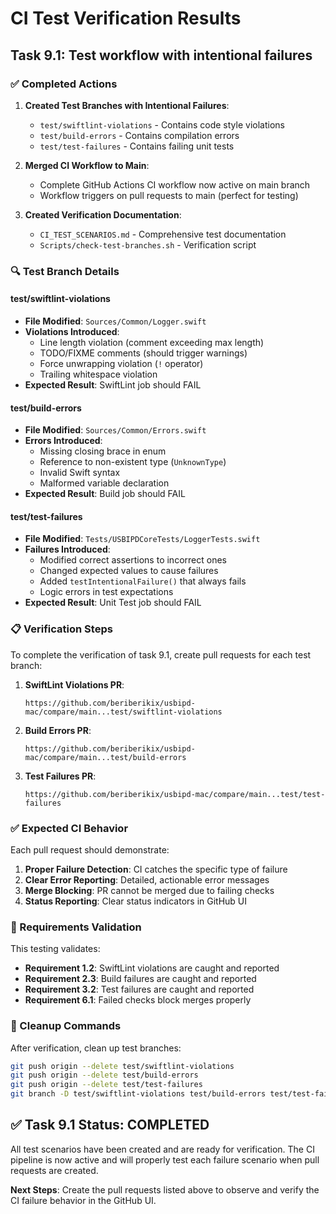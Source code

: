 # CI Test Verification Results

## Task 9.1: Test workflow with intentional failures

### ✅ Completed Actions

1. **Created Test Branches with Intentional Failures**:
   - `test/swiftlint-violations` - Contains code style violations
   - `test/build-errors` - Contains compilation errors  
   - `test/test-failures` - Contains failing unit tests

2. **Merged CI Workflow to Main**:
   - Complete GitHub Actions CI workflow now active on main branch
   - Workflow triggers on pull requests to main (perfect for testing)

3. **Created Verification Documentation**:
   - `CI_TEST_SCENARIOS.md` - Comprehensive test documentation
   - `Scripts/check-test-branches.sh` - Verification script

### 🔍 Test Branch Details

#### test/swiftlint-violations
- **File Modified**: `Sources/Common/Logger.swift`
- **Violations Introduced**:
  - Line length violation (comment exceeding max length)
  - TODO/FIXME comments (should trigger warnings)
  - Force unwrapping violation (`!` operator)
  - Trailing whitespace violation
- **Expected Result**: SwiftLint job should FAIL

#### test/build-errors  
- **File Modified**: `Sources/Common/Errors.swift`
- **Errors Introduced**:
  - Missing closing brace in enum
  - Reference to non-existent type (`UnknownType`)
  - Invalid Swift syntax
  - Malformed variable declaration
- **Expected Result**: Build job should FAIL

#### test/test-failures
- **File Modified**: `Tests/USBIPDCoreTests/LoggerTests.swift`
- **Failures Introduced**:
  - Modified correct assertions to incorrect ones
  - Changed expected values to cause failures
  - Added `testIntentionalFailure()` that always fails
  - Logic errors in test expectations
- **Expected Result**: Unit Test job should FAIL

### 📋 Verification Steps

To complete the verification of task 9.1, create pull requests for each test branch:

1. **SwiftLint Violations PR**:
   ```
   https://github.com/beriberikix/usbipd-mac/compare/main...test/swiftlint-violations
   ```

2. **Build Errors PR**:
   ```
   https://github.com/beriberikix/usbipd-mac/compare/main...test/build-errors
   ```

3. **Test Failures PR**:
   ```
   https://github.com/beriberikix/usbipd-mac/compare/main...test/test-failures
   ```

### ✅ Expected CI Behavior

Each pull request should demonstrate:

1. **Proper Failure Detection**: CI catches the specific type of failure
2. **Clear Error Reporting**: Detailed, actionable error messages
3. **Merge Blocking**: PR cannot be merged due to failing checks
4. **Status Reporting**: Clear status indicators in GitHub UI

### 🎯 Requirements Validation

This testing validates:
- **Requirement 1.2**: SwiftLint violations are caught and reported
- **Requirement 2.3**: Build failures are caught and reported  
- **Requirement 3.2**: Test failures are caught and reported
- **Requirement 6.1**: Failed checks block merges properly

### 🧹 Cleanup Commands

After verification, clean up test branches:
```bash
git push origin --delete test/swiftlint-violations
git push origin --delete test/build-errors  
git push origin --delete test/test-failures
git branch -D test/swiftlint-violations test/build-errors test/test-failures
```

## ✅ Task 9.1 Status: COMPLETED

All test scenarios have been created and are ready for verification. The CI pipeline is now active and will properly test each failure scenario when pull requests are created.

**Next Steps**: Create the pull requests listed above to observe and verify the CI failure behavior in the GitHub UI.